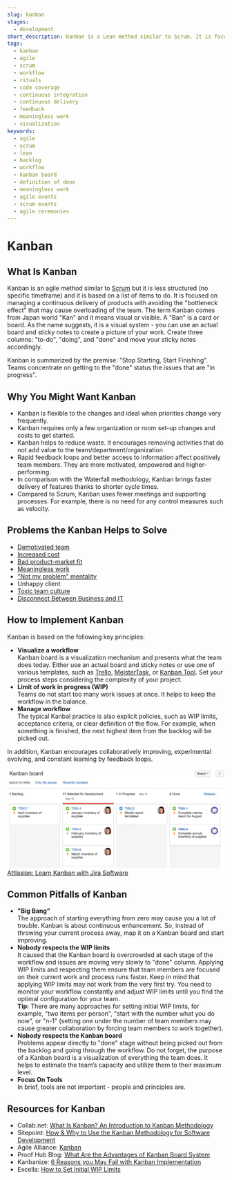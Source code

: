 ```yaml
---
slug: kanban
stages:
  - development
short_description: Kanban is a Lean method similar to Scrum. It is focused on managing a continuous delivery of products with avoiding the "bottleneck effect". It helps teams work together and more effectively.
tags:
  - kanban
  - agile
  - scrum
  - workflow
  - rituals
  - code coverage
  - continuous integration
  - continuous delivery
  - feedback
  - meaningless work
  - visualization
keywords:
  - agile
  - scrum
  - lean
  - backlog
  - workflow
  - kanban board
  - definition of done
  - meaningless work
  - agile events
  - scrum events
  - agile ceremonies
---
```


# Kanban

## What Is Kanban

Kanban is an agile method similar to [Scrum](/practices/scrum) but it is less structured (no specific timeframe) and it is based on a list of items to do. It is focused on managing a continuous delivery of products with avoiding the "bottleneck effect" that may cause overloading of the team. The term Kanban comes from Japan world "Kan" and it means visual or visible. A "Ban" is a card or board. As the name suggests, it is a visual system - you can use an actual board and sticky notes to create a picture of your work. Create three columns: "to-do", "doing", and "done" and move your sticky notes accordingly.

Kanban is summarized by the premise: "Stop Starting, Start Finishing". Teams concentrate on getting to the "done" status the issues that are "in progress".

## Why You Might Want Kanban

-   Kanban is flexible to the changes and ideal when priorities change very frequently.
-   Kanban requires only a few organization or room set-up changes and costs to get started.
-   Kanban helps to reduce waste. It encourages removing activities that do not add value to the team/department/organization
-   Rapid feedback loops and better access to information affect positively team members. They are more motivated, empowered and higher-performing.
-   In comparison with the Waterfall methodology, Kanban brings faster delivery of features thanks to shorter cycle times.
-   Compared to Scrum, Kanban uses fewer meetings and supporting processes. For example, there is no need for any control measures such as velocity.

## Problems the Kanban Helps to Solve

-   [Demotivated team](/problems/demotivated-team)
-   [Increased cost](/problems/increased-cost)
-   [Bad product-market fit](/problems/bad-product-market-fit)
-   [Meaningless work](/problems/meaningless-work)
-   ["Not my problem" mentality](/problems/not-my-problem-mentality)
-   Unhappy client
-   [Toxic team culture](/problems/toxic-team-culture)
-   [Disconnect Between Business and IT](/problems/disconnect-between-business-adnd-it)

## How to Implement Kanban

Kanban is based on the following key principles:

-   **Visualize a workflow**  
        Kanban board is a visualization mechanism and presents what the team does today. Either use an actual board and sticky notes or use one of various templates, such as [Trello](https://trello.com/), [MeisterTask](https://www.meistertask.com), or [Kanban Tool](https://kanbantool.com). Set your process steps considering the complexity of your project.
-   **Limit of work in progress (WIP)**  
        Teams do not start too many work issues at once. It helps to keep the workflow in the balance.
-   **Manage workflow**  
        The typical Kanbal practice is also explicit policies, such as WIP limits, acceptance criteria, or clear definition of the flow. For example, when something is finished, the next highest item from the backlog will be picked out.

In addition, Kanban encourages collaboratively improving, experimental evolving, and constant learning by feedback loops.

![Kanban](/files/kanban.png)  
[Attlasian: Learn Kanban with Jira Software](https://www.atlassian.com/agile/tutorials/how-to-do-kanban-with-jira-software)

## Common Pitfalls of Kanban

-   **"Big Bang"**  
        The approach of starting everything from zero may cause you a lot of trouble. Kanban is about continuous enhancement. So, instead of throwing your current process away, map it on a Kanban board and start improving.
-   **Nobody respects the WIP limits**  
        It caused that the Kanban board is overcrowded at each stage of the workflow and issues are moving very slowly to "done" column. Applying WIP limits and respecting them ensure that team members are focused on their current work and process runs faster.
        Keep in mind that applying WIP limits may not work from the very first try. You need to monitor your workflow constantly and adjust WIP limits until you find the optimal configuration for your team.  
        **Tip:** There are many approaches for setting initial WIP limits, for example, "two items per person", "start with the number what you do now", or "n-1" (setting one under the number of team members may cause greater collaboration by forcing team members to work together).
-   **Nobody respects the Kanban board**  
        Problems appear directly to "done" stage without being picked out from the backlog and going through the workflow. Do not forget, the purpose of a Kanban board is a visualization of everything the team does. It helps to estimate the team’s capacity and utilize them to their maximum level.
-   **Focus On Tools**  
        In brief, tools are not important - people and principles are.

## Resources for Kanban

-   Collab.net: [What Is Kanban? An Introduction to Kanban Methodology](https://resources.collab.net/agile-101/what-is-kanban)
-   Sitepoint: [How & Why to Use the Kanban Methodology for Software Development](https://www.sitepoint.com/how-why-to-use-the-kanban-methodology-for-software-development/)
-   Agile Alliance: [Kanban](https://www.agilealliance.org/glossary/kanban/)
-   Proof Hub Blog: [What Are the Advantages of Kanban Board System](https://blog.proofhub.com/what-are-the-advantages-of-kanban-board-system-ec7b4c3e8807)
-   Kanbanize: [6 Reasons you May Fail with Kanban Implementation](https://kanbanize.com/blog/problems-with-kanban-implementation/)
-   Excella: [How to Set Initial WIP Limits](https://www.excella.com/insights/how-to-set-initial-wip-limits)
